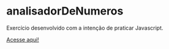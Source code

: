 # analisadorDeNumeros
Exercício desenvolvido com a intenção de praticar Javascript.

[Acesse aqui!](https://gustavohferreira.github.io/analisadorDeNumeros/)
